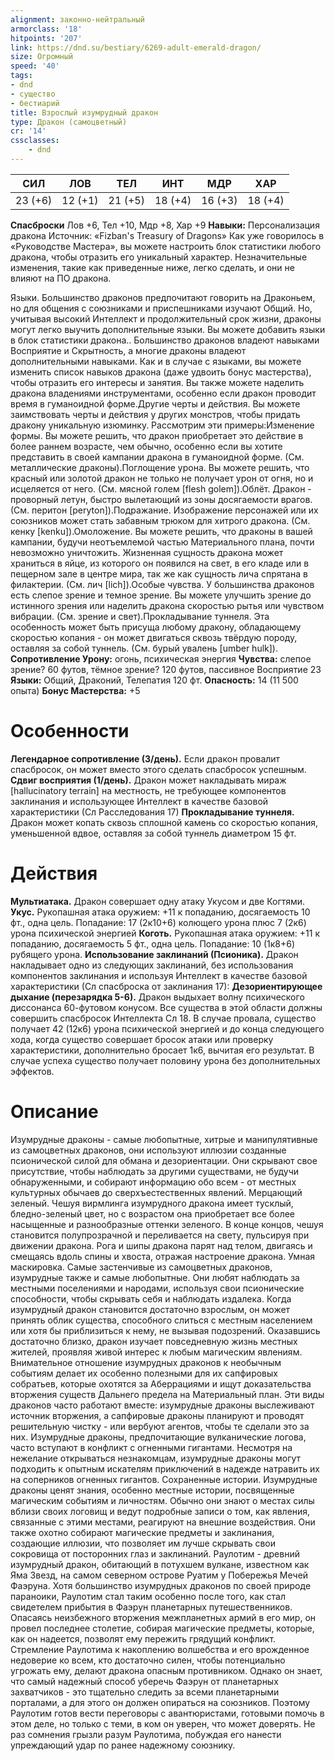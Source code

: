 ```yaml
---
alignment: законно-нейтральный
armorclass: '18'
hitpoints: '207'
link: https://dnd.su/bestiary/6269-adult-emerald-dragon/
size: Огромный
speed: '40'
tags:
- dnd
- существо
- бестиарий
title: Взрослый изумрудный дракон
type: Дракон (самоцветный)
cr: '14'
cssclasses:
    - dnd
---
```



| СИЛ | ЛОВ | ТЕЛ | ИНТ | МДР | ХАР |
|---|---|---|---|---|---|
| 23 (+6) | 12 (+1) | 21 (+5) | 18 (+4) | 16 (+3) | 18 (+4) |
**Спасброски** Лов +6, Тел +10, Мдр +8, Хар +9
**Навыки:** Персонализация дракона
Источник: «Fizban's Treasury of Dragons»
Как уже говорилось в «Руководстве Мастера», вы можете настроить блок статистики любого дракона, чтобы отразить его уникальный характер. Незначительные изменения, такие как приведенные ниже, легко сделать, и они не влияют на ПО дракона.

Языки. Большинство драконов предпочитают говорить на Драконьем, но для общения с союзниками и приспешниками изучают Общий. Но, учитывая высокий Интеллект и продолжительный срок жизни, драконы могут легко выучить дополнительные языки. Вы можете добавить языки в блок статистики дракона.. Большинство драконов владеют навыками Восприятие и Скрытность, а многие драконы владеют дополнительными навыками. Как и в случае с языками, вы можете изменить список навыков дракона (даже удвоить бонус мастерства), чтобы отразить его интересы и занятия. Вы также можете наделить дракона владениями инструментами, особенно если дракон проводит время в гуманоидной форме.Другие черты и действия. Вы можете заимствовать черты и действия у других монстров, чтобы придать дракону уникальную изюминку. Рассмотрим эти примеры:Изменение формы. Вы можете решить, что дракон приобретает это действие в более раннем возрасте, чем обычно, особенно если вы хотите представить в своей кампании дракона в гуманоидной форме. (См. металлические драконы).Поглощение урона. Вы можете решить, что красный или золотой дракон не только не получает урон от огня, но и исцеляется от него. (См. мясной голем [flesh golem]).Облёт. Дракон - проворный летун, быстро вылетающий из зоны досягаемости врагов. (См. перитон [peryton]).Подражание. Изображение персонажей или их союзников может стать забавным трюком для хитрого дракона. (См. кенку [kenku]).Омоложение. Вы можете решить, что драконы в вашей кампании, будучи неотъемлемой частью Материального плана, почти невозможно уничтожить. Жизненная сущность дракона может храниться в яйце, из которого он появился на свет, в его кладе или в пещерном зале в центре мира, так же как сущность лича спрятана в филактерии. (См. лич [lich]).Особые чувства. У большинства драконов есть слепое зрение и темное зрение. Вы можете улучшить зрение до истинного зрения или наделить дракона скоростью рытья или чувством вибрации. (См. зрение и свет).Прокладывание туннеля.  Эта особенность может быть присуща любому дракону, обладающему скоростью копания - он может двигаться сквозь твёрдую породу, оставляя за собой туннель. (См. бурый увалень [umber hulk]).
**Сопротивление Урону:** огонь, психическая энергия
**Чувства:** слепое зрение? 60 футов, тёмное зрение? 120 футов, пассивное Восприятие 23
**Языки:** Общий, Драконий, Телепатия 120 фт.
**Опасность:** 14 (11 500 опыта)
**Бонус Мастерства:** +5


# Особенности
**Легендарное сопротивление (3/день).** Если дракон провалит спасбросок, он может вместо этого сделать спасбросок успешным.
**Сдвиг восприятия (1/день).** Дракон может накладывать мираж [hallucinatory terrain] на местность, не требующее компонентов заклинания и использующее Интеллект в качестве базовой характеристики (Сл Расследования 17)
**Прокладывание туннеля.** Дракон может копать сквозь сплошной камень со скоростью копания, уменьшенной вдвое, оставляя за собой туннель диаметром 15 фт.


# Действия
**Мультиатака.** Дракон совершает одну атаку Укусом и две Когтями.
**Укус.** Рукопашная атака оружием: +11 к попаданию, досягаемость 10 фт., одна цель. Попадание: 17 (2к10+6) колющего урона плюс 7 (2к6) урона психической энергией
**Коготь.** Рукопашная атака оружием: +11 к попаданию, досягаемость 5 фт., одна цель. Попадание: 10 (1к8+6) рубящего урона.
**Использование заклинаний (Псионика).** Дракон накладывает одно из следующих заклинаний, без использования компонентов заклинания и используя Интеллект в качестве базовой характеристики (Сл спасброска от заклинания 17):
**Дезориентирующее дыхание (перезарядка 5-6).** Дракон выдыхает волну психического диссонанса 60-футовом конусом. Все существа в этой области должны совершить спасбросок Интеллекта Сл 18. В случае провала, существо получает 42 (12к6) урона психической энергией и до конца следующего хода, когда существо совершает бросок атаки или проверку характеристики, дополнительно бросает 1к6, вычитая его результат. В случае успеха существо получает половину урона без дополнительных эффектов.


# Описание
Изумрудные драконы - самые любопытные, хитрые и манипулятивные из самоцветных драконов, они используют иллюзии созданные псионической силой для обмана и дезориентации. Они скрывают свое присутствие, чтобы наблюдать за другими существами, не будучи обнаруженными, и собирают информацию обо всем - от местных культурных обычаев до сверхъестественных явлений. Мерцающий зеленый. Чешуя вирмлинга изумрудного дракона имеет тусклый, бледно-зеленый цвет, но с возрастом она приобретает все более насыщенные и разнообразные оттенки зеленого. В конце концов, чешуя становится полупрозрачной и переливается на свету, пульсируя при движении дракона. Рога и шипы дракона парят над телом, двигаясь и смещаясь вдоль спины и хвоста, отражая настроение дракона. Умная маскировка. Самые застенчивые из самоцветных драконов, изумрудные также и самые любопытные. Они любят наблюдать за местными поселениями и народами, используя свои псионические способности, чтобы скрывать себя и наблюдать издалека. Когда изумрудный дракон становится достаточно взрослым, он может принять облик существа, способного слиться с местным населением или хотя бы приблизиться к нему, не вызывая подозрений. Оказавшись достаточно близко, дракон изучает повседневную жизнь местных жителей, проявляя живой интерес к любым магическим явлениям. Внимательное отношение изумрудных драконов к необычным событиям делает их особенно полезными для их сапфировых собратьев, которые охотятся за Аберрациями и ищут доказательства вторжения существ Дальнего предела на Материальный план. Эти виды драконов часто работают вместе: изумрудные драконы выслеживают источник вторжения, а сапфировые драконы планируют и проводят решительную чистку - или вербуют агентов, чтобы те сделали это за них. Изумрудные драконы, предпочитающие вулканические логова, часто вступают в конфликт с огненными гигантами. Несмотря на нежелание открываться незнакомцам, изумрудные драконы могут подходить к опытным искателям приключений в надежде натравить их на соперников огненных гигантов. Сохраненные истории. Изумрудные драконы ценят знания, особенно местные истории, посвященные магическим событиям и личностям. Обычно они знают о местах силы вблизи своих логовищ и ведут подробные записи о том, как явления, связанные с этими местами, реагируют на внешние воздействия. Они также охотно собирают магические предметы и заклинания, создающие иллюзии, что позволяет им лучше скрывать свои сокровища от посторонних глаз и заклинаний. Раулотим - древний изумрудный дракон, обитающий в потухшем вулкане, известном как Яма Звезд, на самом северном острове Руатим у Побережья Мечей Фаэруна. Хотя большинство изумрудных драконов по своей природе параноики, Раулотим стал таким особенно после того, как стал свидетелем прибытия в Фаэрун планетарных путешественников. Опасаясь неизбежного вторжения межпланетных армий в его мир, он провел последнее столетие, собирая магические предметы, которые, как он надеется, позволят ему пережить грядущий конфликт. Стремление Раулотима к накоплению волшебства и его врожденное недоверие ко всем, кто достаточно силен, чтобы потенциально угрожать ему, делают дракона опасным противником. Однако он знает, что самый надежный способ уберечь Фаэрун от планетарных захватчиков - это тщательно следить за всеми планетарными порталами, а для этого он должен опираться на союзников. Поэтому Раулотим готов вести переговоры с авантюристами, готовыми помочь в этом деле, но только с теми, в ком он уверен, что может доверять. Не раз сомнения грызли разум Раулотима, побуждая его нанести упреждающий удар по ранее надежному союзнику.
